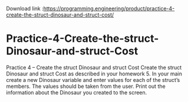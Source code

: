 Download link :https://programming.engineering/product/practice-4-create-the-struct-dinosaur-and-struct-cost/

# Practice-4-Create-the-struct-Dinosaur-and-struct-Cost
Practice 4 – Create the struct Dinosaur and struct Cost
Create the struct Dinosaur and struct Cost as described in your homework 5. In your main create a new Dinosaur variable and enter values for each of the struct’s members. The values should be taken from the user. Print out the information about the Dinosaur you created to the screen.


